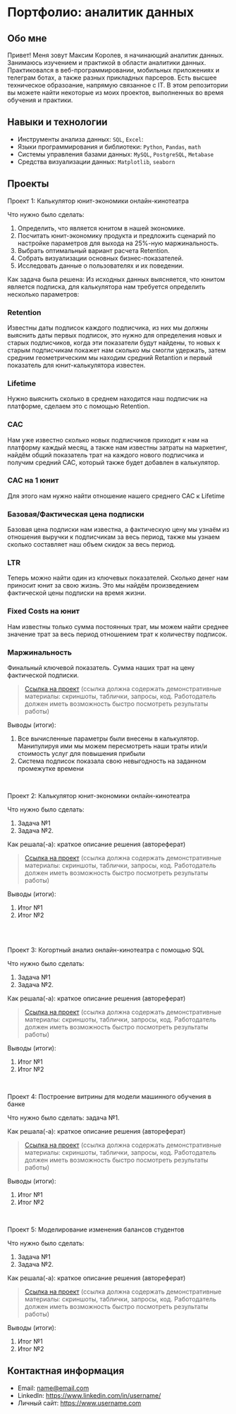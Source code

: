 # Портфолио: аналитик данных

## Обо мне 

Привет! Меня зовут Максим Королев, я начинающий аналитик данных. 
Занимаюсь изучением и практикой в области аналитики данных.
Практиковался в веб-программировании, мобильных приложениях и телеграм ботах, а также разных прикладных парсеров.
Есть высшее техническое образоание, напрямую связанное с IT.
В этом репозитории вы можете найти некоторые из моих проектов, выполненных во время обучения и практики.
<br>

## Навыки и технологии
- Инструменты анализа данных: ``SQL``, ``Excel``: 
- Языки программирования и библиотеки: ``Python``, ``Pandas``, ``math`` 
- Системы управления базами данных: ``MySQL``, ``PostgreSQL``, ``Metabase``
- Средства визуализации данных: ``Matplotlib``, ``seaborn``


## Проекты
<p> Проект 1: Калькулятор юнит-экономики онлайн-кинотеатра</p>
<p>Что нужно было сделать:<p>
<ol>
  <li>Определить, что является юнитом в нашей экономике.</li>
  <li>Посчитать юнит-экономику продукта и предложить сценарий по настройке параметров для выхода на 25%-ную маржинальность.</li>
  <li>Выбрать оптимальный вариант расчета Retention.</li>
  <li>Собрать визуализации основных бизнес-показателей.</li>
  <li>Исследовать данные о пользователях и их поведении.</li>
</ol>

<p>Как задача была решена:
Из исходных данных выясняется, что юнитом является подписка, для калькулятора нам требуется определить несколько параметров:

### Retention

Известны даты подписок каждого подписчика, из них мы должны выяснить даты первых подписок, это нужно для определения новых и старых подписчиков, когда эти показатели будут найдены, то новых к старым подписчикам покажет нам сколько мы смогли удержать, затем средним геометрическим мы находим средний Retantion и первый показатель для юнит-калькулятора известен.

### Lifetime

Нужно выяснить сколько в среднем находится наш подписчик на платформе, сделаем это с помощью Retention.

### CAC

Нам уже известно сколько новых подписчиков приходит к нам на платформу каждый месяц, а также нам известны затраты на маркетинг, найдём общий показатель трат на каждого нового подписчика и получим средний CAC, который также будет добавлен в калькулятор.

### CAC на 1 юнит

Для этого нам нужно найти отношение нашего среднего CAC к Lifetime

### Базовая/Фактическая цена подписки

Базовая цена подписки нам известна, а фактическую цену мы узнаём из отношения выручки к подписчикам за весь период, также мы узнаем сколько составляет наш объем скидок за весь период.

### LTR

Теперь можно найти один из ключевых показателей. Сколько денег нам приносит юнит за свою жизнь. Это мы найдём произведением фактической цены подписки на время жизни.

### Fixed Costs на юнит

Нам известны только сумма постоянных трат, мы можем найти среднее значение трат за весь период отношением трат к количеству подписок.

### Маржинальность

Финальный ключевой показатель. Сумма наших трат на цену фактической подписки.
<p>


> <a href="https://github.com/Skyproportfolio/data-analytics-5month/blob/main/Проект%20№1.xlsx">Ссылка на проект</a>
  (ссылка должна содержать демонстративные материалы: скриншоты, таблички, запросы, код. Работодатель должен иметь возможность быстро посмотреть результаты работы)

<p>Выводы (итоги):<p>
<ol>
  <li>Все вычисленные параметры были внесены в калькулятор. Манипулируя ими мы можем пересмотреть наши траты или/и стоимость услуг для повышения прибыли</li>
  <li>Система подписок показала свою невыгодность на заданном промежутке времени</li>
</ol>
<br> 

<p> Проект 2: Калькулятор юнит-экономики онлайн-кинотеатра</p>
<p>Что нужно было сделать:<p>
<ol>
  <li>Задача №1</li>
  <li>Задача №2.</li>
</ol>

<p>Как решала(-а): краткое описание решения (автореферат)<p>

> <a href="https://drive.google.com/drive/folders/11HcEeqniyrCMjuwHZ0GLysX0A2SEv-_x">Ссылка на проект</a>
 (ссылка должна содержать демонстративные материалы: скриншоты, таблички, запросы, код. Работодатель должен иметь возможность быстро посмотреть результаты работы)
 
<p>Выводы (итоги):<p>
<ol>
  <li>Итог №1</li>
  <li>Итог №2</li>
</ol>
<br> 

<br> 
<p> Проект 3: Когортный анализ онлайн-кинотеатра с помощью SQL</p>
<p>Что нужно было сделать:<p>
<ol>
  <li>Задача №1</li>
  <li>Задача №2.</li>
</ol>

<p>Как решала(-а): краткое описание решения (автореферат)<p>
  
> <a href="https://drive.google.com/drive/folders/1wdD-mfSeIsHWgrMLJz8Tv_ClAuP_EAOQ?usp=sharing">Ссылка на проект</a>
(ссылка должна содержать демонстративные материалы: скриншоты, таблички, запросы, код. Работодатель должен иметь возможность быстро посмотреть результаты работы)

  <p>Выводы (итоги):<p>
<ol>
  <li>Итог №1</li>
  <li>Итог №2</li>
</ol>

<br> 
<p>Проект 4: Построение витрины для модели машинного обучения в банке </p> 
<p>Что нужно было сделать: задача №1.<p>
  
<p>Как решала(-а): краткое описание решения (автореферат)<p>

> <a href="https://drive.google.com/drive/folders/1QOk5AAh6x7jK_yHgfKI2sUFYR7AWUi5u">Ссылка на проект</a>
(ссылка должна содержать демонстративные материалы: скриншоты, таблички, запросы, код. Работодатель должен иметь возможность быстро посмотреть результаты работы)
  
 <p>Выводы (итоги):<p>
<ol>
  <li>Итог №1</li>
  <li>Итог №2</li>
</ol>
<br> 


<p>Проект 5: Моделирование изменения балансов студентов</p> 
<p>Что нужно было сделать:<p>
<ol>
  <li>Задача №1</li>
  <li>Задача №2.</li>
</ol>

<p>Как решала(-а): краткое описание решения (автореферат)<p>

> <a href="https://github.com/Skyproportfolio/data-analytics-5month/blob/main/Проект%205.xlsx">Ссылка на проект</a>
(ссылка должна содержать демонстративные материалы: скриншоты, таблички, запросы, код. Работодатель должен иметь возможность быстро посмотреть результаты работы)
 
 <p>Выводы (итоги):<p>
<ol>
  <li>Итог №1</li>
  <li>Итог №2</li>
</ol>

## Контактная информация
- Email: name@email.com
- LinkedIn: https://www.linkedin.com/in/username/
- Личный сайт: https://www.username.com

